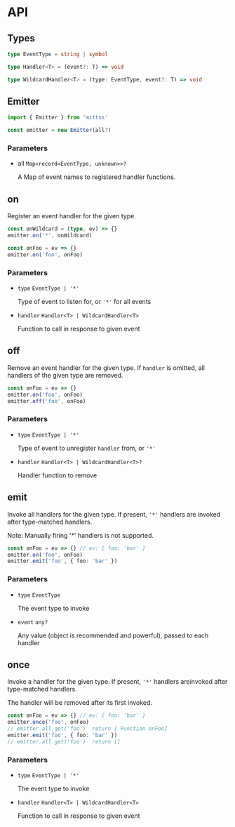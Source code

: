 # API

## Types

```typescript
type EventType = string | symbol

type Handler<T> = (event?: T) => void

type WildcardHandler<T> = (type: EventType, event?: T) => void
```

## Emitter

```typescript
import { Emitter } from 'mittss'

const emitter = new Emitter(all?)
```

### Parameters

- all `Map<record<EventType, unknown>>?`

  A Map of event names to registered handler functions.

## on

Register an event handler for the given type.

```typescript
const onWildcard = (type, ev) => {}
emitter.on('*', onWildcard)

const onFoo = ev => {}
emitter.on('foo', onFoo)
```

### Parameters

- `type` `EventType | '*'`

  Type of event to listen for, or `'*'` for all events

- `handler` `Handler<T> | WildcardHandler<T>`

  Function to call in response to given event

## off

Remove an event handler for the given type. If `handler` is omitted, all
handlers of the given type are removed.

```typescript
const onFoo = ev => {}
emitter.on('foo', onFoo)
emitter.off('foo', onFoo)
```

### Parameters

- `type` `EventType | '*'`

  Type of event to unregister `handler` from, or `'*'`

- `handler` `Handler<T> | WildcardHandler<T>?`

  Handler function to remove

## emit

Invoke all handlers for the given type. If present, `'*'` handlers are invoked
after type-matched handlers.

Note: Manually firing '\*' handlers is not supported.

```typescript
const onFoo = ev => {} // ev: { foo: 'bar' }
emitter.on('foo', onFoo)
emitter.emit('foo', { foo: 'bar' })
```

### Parameters

- `type` `EventType`

  The event type to invoke

- `event` `any?`

  Any value (object is recommended and powerful), passed to each handler

## once

Invoke a handler for the given type. If present, `'*'` handlers areinvoked after
type-matched handlers.

The handler will be removed after its first invoked.

```typescript
const onFoo = ev => {} // ev: { foo: 'bar' }
emitter.once('foo', onFoo)
// emitter.all.get('foo')  return [ Function onFoo]
emitter.emit('foo', { foo: 'bar' })
// emitter.all.get('foo')  return []
```

### Parameters

- `type` `EventType | '*'`

  The event type to invoke

- `handler` `Handler<T> | WildcardHandler<T>`

  Function to call in response to given event
